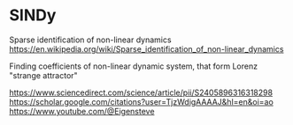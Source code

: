 # SINDy

Sparse identification of non-linear dynamics
https://en.wikipedia.org/wiki/Sparse_identification_of_non-linear_dynamics

Finding coefficients of non-linear dynamic system, that form Lorenz "strange attractor"

https://www.sciencedirect.com/science/article/pii/S2405896316318298
https://scholar.google.com/citations?user=TjzWdigAAAAJ&hl=en&oi=ao
https://www.youtube.com/@Eigensteve